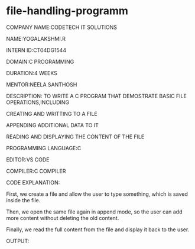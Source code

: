 # file-handling-programm
COMPANY NAME:CODETECH IT SOLUTIONS

NAME:YOGALAKSHMI.R

INTERN ID:CT04DG1544

DOMAIN:C PROGRAMMING

DURATION:4 WEEKS

MENTOR:NEELA SANTHOSH

DESCRIPTION: TO WRITE A C PROGRAM THAT DEMOSTRATE BASIC FILE OPERATIONS,INCLUDING

CREATING AND WRITTING TO A FILE

APPENDING ADDITIONAL DATA TO IT

READING AND DISPLAYING THE CONTENT OF THE FILE

PROGRAMMING LANGUAGE:C

EDITOR:VS CODE

COMPILER:C COMPILER

CODE EXPLANATION:

First, we create a file and allow the user to type something, which is saved inside the file.

Then, we open the same file again in append mode, so the user can add more content without deleting the old content.

Finally, we read the full content from the file and display it back to the user.

OUTPUT:
